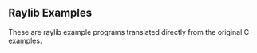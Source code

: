 ## Raylib Examples

These are raylib example programs translated directly from the original C examples.